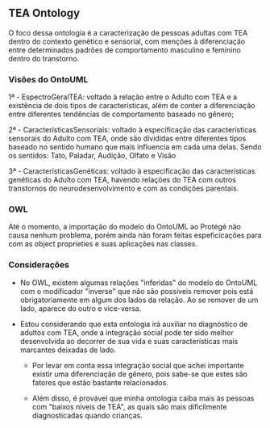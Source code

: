 <h2>TEA Ontology</h2>
O foco dessa ontologia é a caracterização de pessoas adultas com TEA dentro do contexto genético e sensorial, com menções à diferenciação entre determinados padrões de comportamento masculino e feminino dentro do transtorno.

<h3>Visões do OntoUML</h3>
1ª - EspectroGeralTEA: voltado à relação entre o Adulto com TEA e a existência de dois tipos de características, além de conter a diferenciação entre diferentes tendências de comportamento baseado no gênero;

2ª - CaracterísticasSensoriais: voltado à especificação das características sensorais do Adulto com TEA, onde são divididas entre diferentes tipos baseado no sentido humano que mais influencia em cada uma delas. Sendo os sentidos: Tato, Paladar, Audição, Olfato e Visão

3ª - CaracterísticasGenéticas: voltado à especificação das características genéticas do Adulto com TEA, havendo relações do TEA com outros transtornos do neurodesenvolvimento e com as condições parentais.

<h3>OWL</h3>
Até o momento, a importação do modelo do OntoUML ao Protégé não causa nenhum problema, porém ainda não foram feitas espeficicações para com as object proprieties e suas aplicações nas classes.

<h3>Considerações</h3>

- No OWL, existem algumas relações "inferidas" do modelo do OntoUML com o modificador "inverse" que não são possíveis remover pois está obrigatoriamente em algum dos lados da relação. Ao se remover de um lado, aparece do outro e vice-versa.

- Estou considerando que esta ontologia irá auxiliar no diagnóstico de adultos com TEA, onde a integração social pode ter sido melhor desenvolvida ao decorrer de sua vida e suas características mais marcantes deixadas de lado.
  
  - Por levar em conta essa integração social que achei importante existir uma diferenciação de gênero, pois sabe-se que estes são fatores que estão bastante relacionados.
    
  - Além disso, é provável que minha ontologia caiba mais às pessoas com "baixos níveis de TEA", as quais são mais dificilmente diagnosticadas quando crianças.
